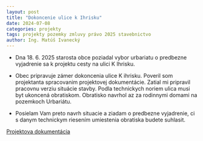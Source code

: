 ```yaml
---
layout: post
title: "Dokoncenie ulice k Ihrisku"
date: 2024-07-08
categories: projekty
tags: projekty pozemky zmluvy právo 2025 stavebnictvo
author: Ing. Matúš Ivanecký
---
```


- Dna 18. 6. 2025 starosta obce poziadal vybor urbariatu o predbezne vyjadrenie sa k projektu cesty na ulici K Ihrisku.

- Obec pripravuje zámer dokoncenia ulice K ihrisku.  Poveril som projektanta spracovanim projektovej dokumentácie. Zatial mi pripravil pracovnu verziu situácie stavby. Podla technickych noriem ulica musi byt ukoncená obratiskom. Obratisko navrhol az za rodinnymi domami na pozemkoch Urbariátu. 
- Posielam Vam preto navrh situacie a ziadam o predbezne vyjadrenie, ci s danym technickym riesením umiestenia obratiska budete suhlasit.

[Projektova dokumentácia](https://drive.google.com/file/d/1HtxSQF--jo5vx1Kakjkulav2DrHkolLU/view?usp=drive_link)
